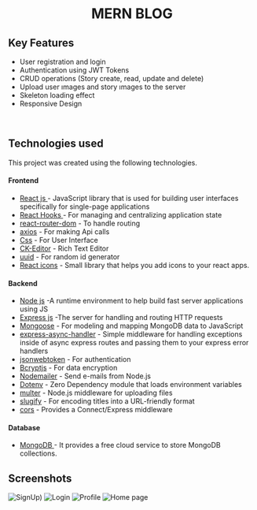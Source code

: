 <H1 align ="center" > MERN BLOG  </h1>

##  Key Features

- User registration and login
- Authentication using JWT Tokens
- CRUD operations (Story create, read, update and delete)
- Upload user ımages and story ımages  to the server
- Skeleton loading effect
- Responsive Design

<br/>

##  Technologies used

This project was created using the following technologies.

####  Frontend 

- [React js ](https://www.npmjs.com/package/react) - JavaScript library that is used for building user interfaces specifically for single-page applications
- [React Hooks  ](https://reactjs.org/docs/hooks-intro.html) - For managing and centralizing application state
- [react-router-dom](https://www.npmjs.com/package/react-router-dom) - To handle routing
- [axios](https://www.npmjs.com/package/axios) - For making Api calls
- [Css](https://developer.mozilla.org/en-US/docs/Web/CSS) - For User Interface
- [CK-Editor](https://ckeditor.com/docs/ckeditor5/latest/builds/guides/integration/frameworks/react.html) - Rich Text Editor 
- [uuid](https://www.npmjs.com/package/uuid) - For random id generator
- [React icons](https://react-icons.github.io/react-icons/) -
 Small library that helps you add icons  to your react apps.

####  Backend 

- [Node js](https://nodejs.org/en/) -A runtime environment to help build fast server applications using JS
- [Express js](https://www.npmjs.com/package/express) -The server for handling and routing HTTP requests
- [Mongoose](https://mongoosejs.com/) - For modeling and mapping MongoDB data to JavaScript
- [express-async-handler](https://www.npmjs.com/package/express-async-handler) - Simple middleware for handling exceptions inside of async express routes and passing them to your express error handlers 
- [jsonwebtoken](https://www.npmjs.com/package/jsonwebtoken) - For authentication
- [Bcryptjs](https://www.npmjs.com/package/bcryptjs) - For data encryption
- [Nodemailer](https://nodemailer.com/about/) - Send e-mails from Node.js
- [Dotenv](https://www.npmjs.com/package/dotenv) - Zero Dependency module that loads environment variables
- [multer](https://www.npmjs.com/package/multer) - Node.js middleware for uploading files 
- [slugify](https://www.npmjs.com/package/slugify) - For encoding titles into a URL-friendly format
- [cors](https://www.npmjs.com/package/cors) - Provides a Connect/Express middleware


####  Database 

 - [MongoDB ](https://www.mongodb.com/) - It provides a free cloud service to store MongoDB collections.
 
 ##  Screenshots 
 

![SignUp)](https://github.com/HarshTiwari-err/FullStack_Blogging_Site/assets/129328042/7b11e1e7-eafa-4516-af2f-20dc1c269837)
![Login](https://github.com/HarshTiwari-err/FullStack_Blogging_Site/assets/129328042/6044ec31-c677-4068-a612-65b034f60193)
![Profile](https://github.com/HarshTiwari-err/FullStack_Blogging_Site/assets/129328042/a5d058a8-0930-41ff-ab54-8ea1e479fc00)
![Home page](https://github.com/HarshTiwari-err/FullStack_Blogging_Site/assets/129328042/4e5d6686-3124-48f0-8c38-45941dffb2f5)




